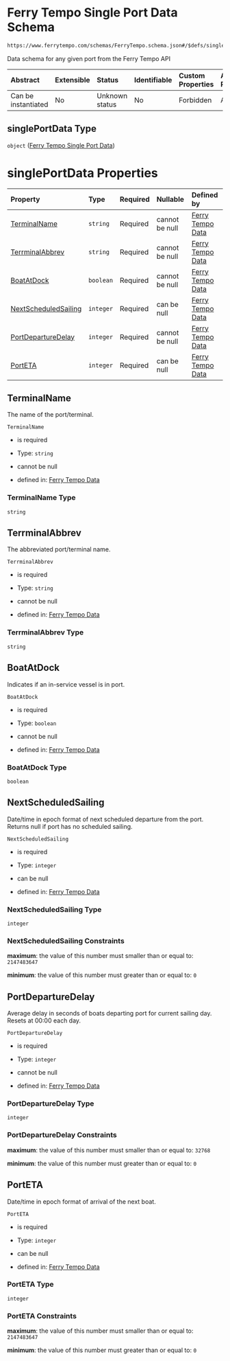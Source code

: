 # Ferry Tempo Single Port Data Schema

```txt
https://www.ferrytempo.com/schemas/FerryTempo.schema.json#/$defs/singlePortData
```

Data schema for any given port from the Ferry Tempo API

| Abstract            | Extensible | Status         | Identifiable | Custom Properties | Additional Properties | Access Restrictions | Defined In                                                                           |
| :------------------ | :--------- | :------------- | :----------- | :---------------- | :-------------------- | :------------------ | :----------------------------------------------------------------------------------- |
| Can be instantiated | No         | Unknown status | No           | Forbidden         | Allowed               | none                | [FerryTempo.schema.json\*](../schemas/FerryTempo.schema.json "open original schema") |

## singlePortData Type

`object` ([Ferry Tempo Single Port Data](ferrytempo-defs-ferry-tempo-single-port-data.md))

# singlePortData Properties

| Property                                      | Type      | Required | Nullable       | Defined by                                                                                                                                                                                                            |
| :-------------------------------------------- | :-------- | :------- | :------------- | :-------------------------------------------------------------------------------------------------------------------------------------------------------------------------------------------------------------------- |
| [TerminalName](#terminalname)                 | `string`  | Required | cannot be null | [Ferry Tempo Data](ferrytempo-defs-ferry-tempo-single-port-data-properties-terminalname.md "https://www.ferrytempo.com/schemas/FerryTempo.schema.json#/$defs/singlePortData/properties/TerminalName")                 |
| [TerrminalAbbrev](#terrminalabbrev)           | `string`  | Required | cannot be null | [Ferry Tempo Data](ferrytempo-defs-ferry-tempo-single-port-data-properties-terrminalabbrev.md "https://www.ferrytempo.com/schemas/FerryTempo.schema.json#/$defs/singlePortData/properties/TerrminalAbbrev")           |
| [BoatAtDock](#boatatdock)                     | `boolean` | Required | cannot be null | [Ferry Tempo Data](ferrytempo-defs-ferry-tempo-single-port-data-properties-boatatdock.md "https://www.ferrytempo.com/schemas/FerryTempo.schema.json#/$defs/singlePortData/properties/BoatAtDock")                     |
| [NextScheduledSailing](#nextscheduledsailing) | `integer` | Required | can be null    | [Ferry Tempo Data](ferrytempo-defs-ferry-tempo-single-port-data-properties-nextscheduledsailing.md "https://www.ferrytempo.com/schemas/FerryTempo.schema.json#/$defs/singlePortData/properties/NextScheduledSailing") |
| [PortDepartureDelay](#portdeparturedelay)     | `integer` | Required | cannot be null | [Ferry Tempo Data](ferrytempo-defs-ferry-tempo-single-port-data-properties-portdeparturedelay.md "https://www.ferrytempo.com/schemas/FerryTempo.schema.json#/$defs/singlePortData/properties/PortDepartureDelay")     |
| [PortETA](#porteta)                           | `integer` | Required | can be null    | [Ferry Tempo Data](ferrytempo-defs-ferry-tempo-single-port-data-properties-porteta.md "https://www.ferrytempo.com/schemas/FerryTempo.schema.json#/$defs/singlePortData/properties/PortETA")                           |

## TerminalName

The name of the port/terminal.

`TerminalName`

*   is required

*   Type: `string`

*   cannot be null

*   defined in: [Ferry Tempo Data](ferrytempo-defs-ferry-tempo-single-port-data-properties-terminalname.md "https://www.ferrytempo.com/schemas/FerryTempo.schema.json#/$defs/singlePortData/properties/TerminalName")

### TerminalName Type

`string`

## TerrminalAbbrev

The abbreviated port/terminal name.

`TerrminalAbbrev`

*   is required

*   Type: `string`

*   cannot be null

*   defined in: [Ferry Tempo Data](ferrytempo-defs-ferry-tempo-single-port-data-properties-terrminalabbrev.md "https://www.ferrytempo.com/schemas/FerryTempo.schema.json#/$defs/singlePortData/properties/TerrminalAbbrev")

### TerrminalAbbrev Type

`string`

## BoatAtDock

Indicates if an in-service vessel is in port.

`BoatAtDock`

*   is required

*   Type: `boolean`

*   cannot be null

*   defined in: [Ferry Tempo Data](ferrytempo-defs-ferry-tempo-single-port-data-properties-boatatdock.md "https://www.ferrytempo.com/schemas/FerryTempo.schema.json#/$defs/singlePortData/properties/BoatAtDock")

### BoatAtDock Type

`boolean`

## NextScheduledSailing

Date/time in epoch format of next scheduled departure from the port. Returns null if port has no scheduled sailing.

`NextScheduledSailing`

*   is required

*   Type: `integer`

*   can be null

*   defined in: [Ferry Tempo Data](ferrytempo-defs-ferry-tempo-single-port-data-properties-nextscheduledsailing.md "https://www.ferrytempo.com/schemas/FerryTempo.schema.json#/$defs/singlePortData/properties/NextScheduledSailing")

### NextScheduledSailing Type

`integer`

### NextScheduledSailing Constraints

**maximum**: the value of this number must smaller than or equal to: `2147483647`

**minimum**: the value of this number must greater than or equal to: `0`

## PortDepartureDelay

Average delay in seconds of boats departing port for current sailing day.  Resets at 00:00 each day.

`PortDepartureDelay`

*   is required

*   Type: `integer`

*   cannot be null

*   defined in: [Ferry Tempo Data](ferrytempo-defs-ferry-tempo-single-port-data-properties-portdeparturedelay.md "https://www.ferrytempo.com/schemas/FerryTempo.schema.json#/$defs/singlePortData/properties/PortDepartureDelay")

### PortDepartureDelay Type

`integer`

### PortDepartureDelay Constraints

**maximum**: the value of this number must smaller than or equal to: `32768`

**minimum**: the value of this number must greater than or equal to: `0`

## PortETA

Date/time in epoch format of arrival of the next boat.

`PortETA`

*   is required

*   Type: `integer`

*   can be null

*   defined in: [Ferry Tempo Data](ferrytempo-defs-ferry-tempo-single-port-data-properties-porteta.md "https://www.ferrytempo.com/schemas/FerryTempo.schema.json#/$defs/singlePortData/properties/PortETA")

### PortETA Type

`integer`

### PortETA Constraints

**maximum**: the value of this number must smaller than or equal to: `2147483647`

**minimum**: the value of this number must greater than or equal to: `0`
